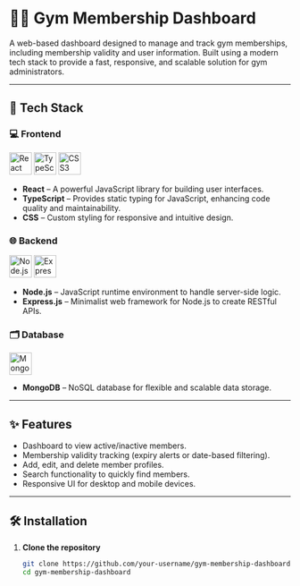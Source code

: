 # 🏋️‍♂️ Gym Membership Dashboard

A web-based dashboard designed to manage and track gym memberships, including membership validity and user information. Built using a modern tech stack to provide a fast, responsive, and scalable solution for gym administrators.

---

## 🔧 Tech Stack

### 💻 Frontend

<p align="left">
  <img src="https://cdn.jsdelivr.net/gh/devicons/devicon/icons/react/react-original.svg" alt="React" width="40" />
  <img src="https://cdn.jsdelivr.net/gh/devicons/devicon/icons/typescript/typescript-original.svg" alt="TypeScript" width="40" />
  <img src="https://cdn.jsdelivr.net/gh/devicons/devicon/icons/css3/css3-original.svg" alt="CSS3" width="40" />
</p>

- **React** – A powerful JavaScript library for building user interfaces.
- **TypeScript** – Provides static typing for JavaScript, enhancing code quality and maintainability.
- **CSS** – Custom styling for responsive and intuitive design.

### 🌐 Backend

<p align="left">
  <img src="https://cdn.jsdelivr.net/gh/devicons/devicon/icons/nodejs/nodejs-original.svg" alt="Node.js" width="40" />
  <img src="https://cdn.jsdelivr.net/gh/devicons/devicon/icons/express/express-original.svg" alt="Express.js" width="40" style="background-color: white;" />
</p>

- **Node.js** – JavaScript runtime environment to handle server-side logic.
- **Express.js** – Minimalist web framework for Node.js to create RESTful APIs.

### 🗂️ Database

<p align="left">
  <img src="https://cdn.jsdelivr.net/gh/devicons/devicon/icons/mongodb/mongodb-original.svg" alt="MongoDB" width="40" />
</p>

- **MongoDB** – NoSQL database for flexible and scalable data storage.

---

## ✨ Features

- Dashboard to view active/inactive members.
- Membership validity tracking (expiry alerts or date-based filtering).
- Add, edit, and delete member profiles.
- Search functionality to quickly find members.
- Responsive UI for desktop and mobile devices.

---

## 🛠️ Installation

1. **Clone the repository**  
   ```bash
   git clone https://github.com/your-username/gym-membership-dashboard.git
   cd gym-membership-dashboard
